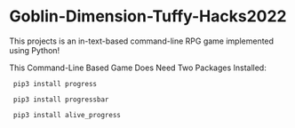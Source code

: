 # Goblin-Dimension-Tuffy-Hacks2022

This projects is an in-text-based command-line RPG game implemented using Python!

This Command-Line Based Game Does Need Two Packages Installed:

<code> pip3 install progress </code>

<code> pip3 install progressbar </code>

<code> pip3 install alive_progress </code>

